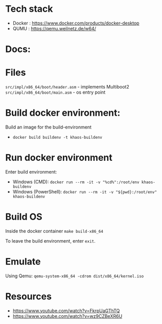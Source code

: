 # Tech stack
 - Docker : https://www.docker.com/products/docker-desktop
 - QUMU : https://qemu.weilnetz.de/w64/

# Docs:


# Files
`src/impl/x86_64/boot/header.asm` - implements Multiboot2
`src/impl/x86_64/boot/main.asm` - os entry point


# Build docker environment:
Build an image for the build-environment
 - `docker build buildenv -t khaos-buildenv`

# Run docker environment
Enter build environment:
 - Windows (CMD): `docker run --rm -it -v "%cd%":/root/env khaos-buildenv`
 - Windows (PowerShell): `docker run --rm -it -v "${pwd}:/root/env" khaos-buildenv`

# Build OS
Inside the docker container `make build-x86_64`

To leave the build environment, enter `exit`.

# Emulate
Using Qemu: `qemu-system-x86_64 -cdrom dist/x86_64/kernel.iso`

# Resources
 - https://www.youtube.com/watch?v=FkrpUaGThTQ
 - https://www.youtube.com/watch?v=wz9CZBeXR6U